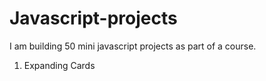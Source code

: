 # Javascript-projects
I am building 50 mini javascript projects as part of a course.

1) Expanding Cards
